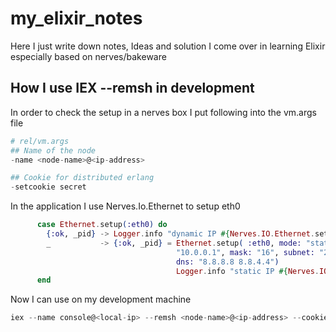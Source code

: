 # my_elixir_notes
Here I just write down notes, Ideas and solution I come over in learning Elixir especially based on nerves/bakeware

## How I use IEX --remsh in development
In order to check the setup in a nerves box I put following into the vm.args file
```elixir
# rel/vm.args
## Name of the node
-name <node-name>@<ip-address>

## Cookie for distributed erlang
-setcookie secret
```
In the application I use Nerves.Io.Ethernet to setup eth0
```elixir
      case Ethernet.setup(:eth0) do
        {:ok, _pid} -> Logger.info "dynamic IP #{Nerves.IO.Ethernet.settings(:eth0)[:ip]}"
        _           -> {:ok, _pid} = Ethernet.setup( :eth0, mode: "static", ip: "10.0.0.5", router:
                                     "10.0.0.1", mask: "16", subnet: "255.255.0.0", mode: "static",
                                     dns: "8.8.8.8 8.8.4.4")
                                     Logger.info "static IP #{Nerves.IO.Ethernet.settings(:eth0)[:ip]}"
      end
```
Now I can use on my development machine
```elixir
iex --name console@<local-ip> --remsh <node-name>@<ip-address> --cookie secret 
```


